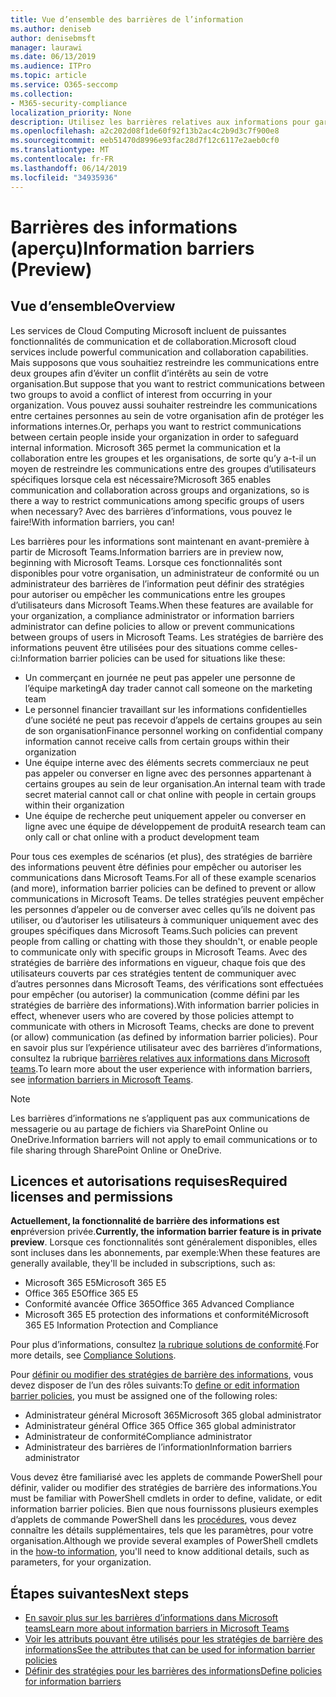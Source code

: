 ```yaml
---
title: Vue d’ensemble des barrières de l’information
ms.author: deniseb
author: denisebmsft
manager: laurawi
ms.date: 06/13/2019
ms.audience: ITPro
ms.topic: article
ms.service: O365-seccomp
ms.collection:
- M365-security-compliance
localization_priority: None
description: Utilisez les barrières relatives aux informations pour garantir la conformité de la communication à l’aide de Microsoft teams au sein de votre organisation.
ms.openlocfilehash: a2c202d08f1de60f92f13b2ac4c2b9d3c7f900e8
ms.sourcegitcommit: eeb51470d8996e93fac28d7f12c6117e2aeb0cf0
ms.translationtype: MT
ms.contentlocale: fr-FR
ms.lasthandoff: 06/14/2019
ms.locfileid: "34935936"
---
```

# <a name="information-barriers-preview"></a><span data-ttu-id="8be6a-103">Barrières des informations (aperçu)</span><span class="sxs-lookup"><span data-stu-id="8be6a-103">Information barriers (Preview)</span></span>

## <a name="overview"></a><span data-ttu-id="8be6a-104">Vue d’ensemble</span><span class="sxs-lookup"><span data-stu-id="8be6a-104">Overview</span></span>

<span data-ttu-id="8be6a-105">Les services de Cloud Computing Microsoft incluent de puissantes fonctionnalités de communication et de collaboration.</span><span class="sxs-lookup"><span data-stu-id="8be6a-105">Microsoft cloud services include powerful communication and collaboration capabilities.</span></span> <span data-ttu-id="8be6a-106">Mais supposons que vous souhaitiez restreindre les communications entre deux groupes afin d’éviter un conflit d’intérêts au sein de votre organisation.</span><span class="sxs-lookup"><span data-stu-id="8be6a-106">But suppose that you want to restrict communications between two groups to avoid a conflict of interest from occurring in your organization.</span></span> <span data-ttu-id="8be6a-107">Vous pouvez aussi souhaiter restreindre les communications entre certaines personnes au sein de votre organisation afin de protéger les informations internes.</span><span class="sxs-lookup"><span data-stu-id="8be6a-107">Or, perhaps you want to restrict communications between certain people inside your organization in order to safeguard internal information.</span></span> <span data-ttu-id="8be6a-108">Microsoft 365 permet la communication et la collaboration entre les groupes et les organisations, de sorte qu’y a-t-il un moyen de restreindre les communications entre des groupes d’utilisateurs spécifiques lorsque cela est nécessaire?</span><span class="sxs-lookup"><span data-stu-id="8be6a-108">Microsoft 365 enables communication and collaboration across groups and organizations, so is there a way to restrict communications among specific groups of users when necessary?</span></span> <span data-ttu-id="8be6a-109">Avec des barrières d’informations, vous pouvez le faire!</span><span class="sxs-lookup"><span data-stu-id="8be6a-109">With information barriers, you can!</span></span> 

<span data-ttu-id="8be6a-110">Les barrières pour les informations sont maintenant en avant-première à partir de Microsoft Teams.</span><span class="sxs-lookup"><span data-stu-id="8be6a-110">Information barriers are in preview now, beginning with Microsoft Teams.</span></span> <span data-ttu-id="8be6a-111">Lorsque ces fonctionnalités sont disponibles pour votre organisation, un administrateur de conformité ou un administrateur des barrières de l’information peut définir des stratégies pour autoriser ou empêcher les communications entre les groupes d’utilisateurs dans Microsoft Teams.</span><span class="sxs-lookup"><span data-stu-id="8be6a-111">When these features are available for your organization, a compliance administrator or information barriers administrator can define policies to allow or prevent communications between groups of users in Microsoft Teams.</span></span> <span data-ttu-id="8be6a-112">Les stratégies de barrière des informations peuvent être utilisées pour des situations comme celles-ci:</span><span class="sxs-lookup"><span data-stu-id="8be6a-112">Information barrier policies can be used for situations like these:</span></span>

- <span data-ttu-id="8be6a-113">Un commerçant en journée ne peut pas appeler une personne de l’équipe marketing</span><span class="sxs-lookup"><span data-stu-id="8be6a-113">A day trader cannot call someone on the marketing team</span></span>
- <span data-ttu-id="8be6a-114">Le personnel financier travaillant sur les informations confidentielles d’une société ne peut pas recevoir d’appels de certains groupes au sein de son organisation</span><span class="sxs-lookup"><span data-stu-id="8be6a-114">Finance personnel working on confidential company information cannot receive calls from certain groups within their organization</span></span>
- <span data-ttu-id="8be6a-115">Une équipe interne avec des éléments secrets commerciaux ne peut pas appeler ou converser en ligne avec des personnes appartenant à certains groupes au sein de leur organisation.</span><span class="sxs-lookup"><span data-stu-id="8be6a-115">An internal team with trade secret material cannot call or chat online with people in certain groups within their organization</span></span>
- <span data-ttu-id="8be6a-116">Une équipe de recherche peut uniquement appeler ou converser en ligne avec une équipe de développement de produit</span><span class="sxs-lookup"><span data-stu-id="8be6a-116">A research team can only call or chat online with a product development team</span></span>

<span data-ttu-id="8be6a-117">Pour tous ces exemples de scénarios (et plus), des stratégies de barrière des informations peuvent être définies pour empêcher ou autoriser les communications dans Microsoft Teams.</span><span class="sxs-lookup"><span data-stu-id="8be6a-117">For all of these example scenarios (and more), information barrier policies can be defined to prevent or allow communications in Microsoft Teams.</span></span> <span data-ttu-id="8be6a-118">De telles stratégies peuvent empêcher les personnes d’appeler ou de converser avec celles qu’ils ne doivent pas utiliser, ou d’autoriser les utilisateurs à communiquer uniquement avec des groupes spécifiques dans Microsoft Teams.</span><span class="sxs-lookup"><span data-stu-id="8be6a-118">Such policies can prevent people from calling or chatting with those they shouldn't, or enable people to communicate only with specific groups in Microsoft Teams.</span></span> <span data-ttu-id="8be6a-119">Avec des stratégies de barrière des informations en vigueur, chaque fois que des utilisateurs couverts par ces stratégies tentent de communiquer avec d’autres personnes dans Microsoft Teams, des vérifications sont effectuées pour empêcher (ou autoriser) la communication (comme défini par les stratégies de barrière des informations).</span><span class="sxs-lookup"><span data-stu-id="8be6a-119">With information barrier policies in effect, whenever users who are covered by those policies attempt to communicate with others in Microsoft Teams, checks are done to prevent (or allow) communication (as defined by information barrier policies).</span></span> <span data-ttu-id="8be6a-120">Pour en savoir plus sur l’expérience utilisateur avec des barrières d’informations, consultez la rubrique [barrières relatives aux informations dans Microsoft teams](https://docs.microsoft.com/MicrosoftTeams/information-barriers-in-teams).</span><span class="sxs-lookup"><span data-stu-id="8be6a-120">To learn more about the user experience with information barriers, see [information barriers in Microsoft Teams](https://docs.microsoft.com/MicrosoftTeams/information-barriers-in-teams).</span></span>

> [!NOTE]
> <span data-ttu-id="8be6a-121">Les barrières d’informations ne s’appliquent pas aux communications de messagerie ou au partage de fichiers via SharePoint Online ou OneDrive.</span><span class="sxs-lookup"><span data-stu-id="8be6a-121">Information barriers will not apply to email communications or to file sharing through SharePoint Online or OneDrive.</span></span>

## <a name="required-licenses-and-permissions"></a><span data-ttu-id="8be6a-122">Licences et autorisations requises</span><span class="sxs-lookup"><span data-stu-id="8be6a-122">Required licenses and permissions</span></span>

<span data-ttu-id="8be6a-123">**Actuellement, la fonctionnalité de barrière des informations est en**préversion privée.</span><span class="sxs-lookup"><span data-stu-id="8be6a-123">**Currently, the information barrier feature is in private preview**.</span></span> <span data-ttu-id="8be6a-124">Lorsque ces fonctionnalités sont généralement disponibles, elles sont incluses dans les abonnements, par exemple:</span><span class="sxs-lookup"><span data-stu-id="8be6a-124">When these features are generally available, they'll be included in subscriptions, such as:</span></span>

- <span data-ttu-id="8be6a-125">Microsoft 365 E5</span><span class="sxs-lookup"><span data-stu-id="8be6a-125">Microsoft 365 E5</span></span>
- <span data-ttu-id="8be6a-126">Office 365 E5</span><span class="sxs-lookup"><span data-stu-id="8be6a-126">Office 365 E5</span></span>
- <span data-ttu-id="8be6a-127">Conformité avancée Office 365</span><span class="sxs-lookup"><span data-stu-id="8be6a-127">Office 365 Advanced Compliance</span></span>
- <span data-ttu-id="8be6a-128">Microsoft 365 E5 protection des informations et conformité</span><span class="sxs-lookup"><span data-stu-id="8be6a-128">Microsoft 365 E5 Information Protection and Compliance</span></span>

<span data-ttu-id="8be6a-129">Pour plus d’informations, consultez [la rubrique solutions de conformité](https://products.office.com/business/security-and-compliance/compliance-solutions).</span><span class="sxs-lookup"><span data-stu-id="8be6a-129">For more details, see [Compliance Solutions](https://products.office.com/business/security-and-compliance/compliance-solutions).</span></span>

<span data-ttu-id="8be6a-130">Pour [définir ou modifier des stratégies de barrière des informations](information-barriers-policies.md), vous devez disposer de l’un des rôles suivants:</span><span class="sxs-lookup"><span data-stu-id="8be6a-130">To [define or edit information barrier policies](information-barriers-policies.md), you must be assigned one of the following roles:</span></span>

- <span data-ttu-id="8be6a-131">Administrateur général Microsoft 365</span><span class="sxs-lookup"><span data-stu-id="8be6a-131">Microsoft 365 global administrator</span></span>
- <span data-ttu-id="8be6a-132">Administrateur général Office 365 </span><span class="sxs-lookup"><span data-stu-id="8be6a-132">Office 365 global administrator</span></span>
- <span data-ttu-id="8be6a-133">Administrateur de conformité</span><span class="sxs-lookup"><span data-stu-id="8be6a-133">Compliance administrator</span></span>
- <span data-ttu-id="8be6a-134">Administrateur des barrières de l’information</span><span class="sxs-lookup"><span data-stu-id="8be6a-134">Information barriers administrator</span></span>

<span data-ttu-id="8be6a-135">Vous devez être familiarisé avec les applets de commande PowerShell pour définir, valider ou modifier des stratégies de barrière des informations.</span><span class="sxs-lookup"><span data-stu-id="8be6a-135">You must be familiar with PowerShell cmdlets in order to define, validate, or edit information barrier policies.</span></span> <span data-ttu-id="8be6a-136">Bien que nous fournissons plusieurs exemples d’applets de commande PowerShell dans les [procédures](information-barriers-policies.md), vous devez connaître les détails supplémentaires, tels que les paramètres, pour votre organisation.</span><span class="sxs-lookup"><span data-stu-id="8be6a-136">Although we provide several examples of PowerShell cmdlets in the [how-to information](information-barriers-policies.md), you'll need to know additional details, such as parameters, for your organization.</span></span>

## <a name="next-steps"></a><span data-ttu-id="8be6a-137">Étapes suivantes</span><span class="sxs-lookup"><span data-stu-id="8be6a-137">Next steps</span></span>

- [<span data-ttu-id="8be6a-138">En savoir plus sur les barrières d’informations dans Microsoft teams</span><span class="sxs-lookup"><span data-stu-id="8be6a-138">Learn more about information barriers in Microsoft Teams</span></span>](https://docs.microsoft.com/MicrosoftTeams/information-barriers-in-teams)
- [<span data-ttu-id="8be6a-139">Voir les attributs pouvant être utilisés pour les stratégies de barrière des informations</span><span class="sxs-lookup"><span data-stu-id="8be6a-139">See the attributes that can be used for information barrier policies</span></span>](information-barriers-attributes.md)
- [<span data-ttu-id="8be6a-140">Définir des stratégies pour les barrières des informations</span><span class="sxs-lookup"><span data-stu-id="8be6a-140">Define policies for information barriers</span></span>](information-barriers-policies.md) 

